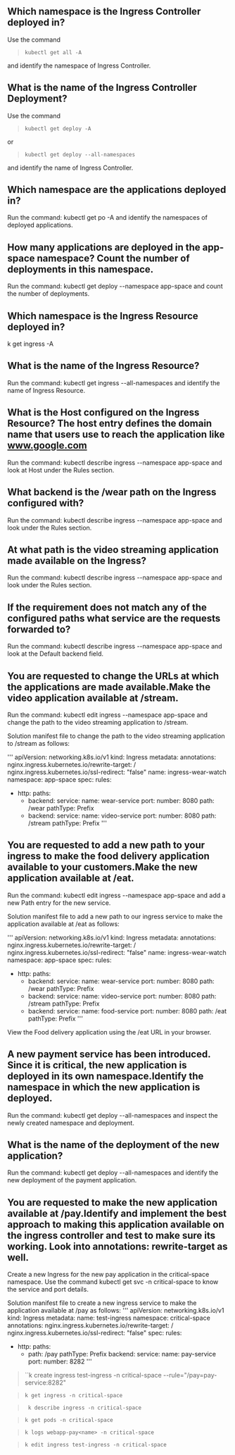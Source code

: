 ## Which namespace is the Ingress Controller deployed in?

Use the command 

>``kubectl get all -A``

 and identify the namespace of Ingress Controller.

## What is the name of the Ingress Controller Deployment?

Use the command 
>``kubectl get deploy -A ``

or 

>``kubectl get deploy --all-namespaces``

 and identify the name of Ingress Controller.

## Which namespace are the applications deployed in?

Run the command: kubectl get po -A and identify the namespaces of deployed applications.

## How many applications are deployed in the app-space namespace? Count the number of deployments in this namespace.

Run the command: kubectl get deploy --namespace app-space and count the number of deployments.

## Which namespace is the Ingress Resource deployed in?

 k get ingress -A

## What is the name of the Ingress Resource?

Run the command: kubectl get ingress --all-namespaces and identify the name of Ingress Resource.

## What is the Host configured on the Ingress Resource? The host entry defines the domain name that users use to reach the application like www.google.com

Run the command: kubectl describe ingress --namespace app-space and look at Host under the Rules section.

## What backend is the /wear path on the Ingress configured with?
Run the command: kubectl describe ingress --namespace app-space and look under the Rules section.

## At what path is the video streaming application made available on the Ingress?

Run the command: kubectl describe ingress --namespace app-space and look under the Rules section.

## If the requirement does not match any of the configured paths what service are the requests forwarded to?

Run the command: kubectl describe ingress --namespace app-space and look at the Default backend field.

## You are requested to change the URLs at which the applications are made available.Make the video application available at /stream.

Run the command: kubectl edit ingress --namespace app-space and change the path to the video streaming application to /stream.

Solution manifest file to change the path to the video streaming application to /stream as follows:

'''
apiVersion: networking.k8s.io/v1
kind: Ingress
metadata:
  annotations:
    nginx.ingress.kubernetes.io/rewrite-target: /
    nginx.ingress.kubernetes.io/ssl-redirect: "false"
  name: ingress-wear-watch
  namespace: app-space
spec:
  rules:
  - http:
      paths:
      - backend:
          service:
            name: wear-service
            port: 
              number: 8080
        path: /wear
        pathType: Prefix
      - backend:
          service:
            name: video-service
            port: 
              number: 8080
        path: /stream
        pathType: Prefix
'''

## You are requested to add a new path to your ingress to make the food delivery application available to your customers.Make the new application available at /eat.

Run the command: kubectl edit ingress --namespace app-space and add a new Path entry for the new service.


Solution manifest file to add a new path to our ingress service to make the application available at /eat as follows:

'''
apiVersion: networking.k8s.io/v1
kind: Ingress
metadata:
  annotations:
    nginx.ingress.kubernetes.io/rewrite-target: /
    nginx.ingress.kubernetes.io/ssl-redirect: "false"
  name: ingress-wear-watch
  namespace: app-space
spec:
  rules:
  - http:
      paths:
      - backend:
          service:
            name: wear-service
            port: 
              number: 8080
        path: /wear
        pathType: Prefix
      - backend:
          service:
            name: video-service
            port: 
              number: 8080
        path: /stream
        pathType: Prefix
      - backend:
          service:
            name: food-service
            port: 
              number: 8080
        path: /eat
        pathType: Prefix
'''

View the Food delivery application using the /eat URL in your browser.

## A new payment service has been introduced. Since it is critical, the new application is deployed in its own namespace.Identify the namespace in which the new application is deployed.

Run the command: kubectl get deploy --all-namespaces and inspect the newly created namespace and deployment.

## What is the name of the deployment of the new application?

Run the command: kubectl get deploy --all-namespaces and identify the new deployment of the payment application.

## You are requested to make the new application available at /pay.Identify and implement the best approach to making this application available on the ingress controller and test to make sure its working. Look into annotations: rewrite-target as well.

Create a new Ingress for the new pay application in the critical-space namespace.
Use the command kubectl get svc -n critical-space to know the service and port details.


Solution manifest file to create a new ingress service to make the application available at /pay as follows:
'''
apiVersion: networking.k8s.io/v1
kind: Ingress
metadata:
  name: test-ingress
  namespace: critical-space
  annotations:
    nginx.ingress.kubernetes.io/rewrite-target: /
    nginx.ingress.kubernetes.io/ssl-redirect: "false"
spec:
  rules:
  - http:
      paths:
      - path: /pay
        pathType: Prefix
        backend:
          service:
           name: pay-service
           port:
            number: 8282
'''

>``k create ingress test-ingress -n critical-space --rule="/pay=pay-service:8282"

>``k get ingress -n critical-space``

>`` k describe ingress -n critical-space``

>``k get pods -n critical-space``

>``k logs webapp-pay<name> -n critical-space``

>``k edit ingress test-ingress -n critical-space``
